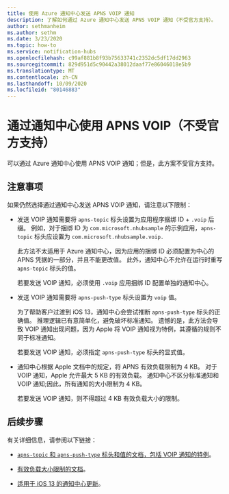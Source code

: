 ```yaml
---
title: 使用 Azure 通知中心发送 APNS VOIP 通知
description: 了解如何通过 Azure 通知中心发送 APNS VOIP 通知（不受官方支持）。
author: sethmanheim
ms.author: sethm
ms.date: 3/23/2020
ms.topic: how-to
ms.service: notification-hubs
ms.openlocfilehash: c99af881b8f93b75633741c2352dc5df17dd2963
ms.sourcegitcommit: 829d951d5c90442a38012daaf77e86046018e5b9
ms.translationtype: MT
ms.contentlocale: zh-CN
ms.lasthandoff: 10/09/2020
ms.locfileid: "80146883"
---
```

# <a name="use-apns-voip-through-notification-hubs-not-officially-supported"></a>通过通知中心使用 APNS VOIP（不受官方支持）

可以通过 Azure 通知中心使用 APNS VOIP 通知；但是，此方案不受官方支持。

## <a name="considerations"></a>注意事项

如果仍然选择通过通知中心发送 APNS VOIP 通知，请注意以下限制：

- 发送 VOIP 通知需要将 `apns-topic` 标头设置为应用程序捆绑 ID + `.voip` 后缀。 例如，对于捆绑 ID 为 `com.microsoft.nhubsample` 的示例应用，`apns-topic` 标头应设置为 `com.microsoft.nhubsample.voip.`

   此方法不太适用于 Azure 通知中心，因为应用的捆绑 ID 必须配置为中心的 APNS 凭据的一部分，并且不能更改值。 此外，通知中心不允许在运行时重写 `apns-topic` 标头的值。

   若要发送 VOIP 通知，必须使用 `.voip` 应用捆绑 ID 配置单独的通知中心。

- 发送 VOIP 通知需要将 `apns-push-type` 标头设置为 `voip` 值。

   为了帮助客户过渡到 iOS 13，通知中心会尝试推断 `apns-push-type` 标头的正确值。 推理逻辑已有意简单化，避免破坏标准通知。 遗憾的是，此方法会导致 VOIP 通知出现问题，因为 Apple 将 VOIP 通知视为特例，其遵循的规则不同于标准通知。

   若要发送 VOIP 通知，必须指定 `apns-push-type` 标头的显式值。

- 通知中心根据 Apple 文档中的规定，将 APNS 有效负载限制为 4 KB。 对于 VOIP 通知，Apple 允许最大 5 KB 的有效负载。 通知中心不区分标准通知和 VOIP 通知;因此，所有通知的大小限制为 4 KB。

   若要发送 VOIP 通知，则不得超过 4 KB 有效负载大小的限制。

## <a name="next-steps"></a>后续步骤

有关详细信息，请参阅以下链接：

- [`apns-topic` 和 `apns-push-type` 标头和值的文档，包括 VOIP 通知的特例](https://developer.apple.com/documentation/usernotifications/setting_up_a_remote_notification_server/sending_notification_requests_to_apns)。

- [有效负载大小限制的文档](https://developer.apple.com/documentation/usernotifications/setting_up_a_remote_notification_server/generating_a_remote_notification)。

- [适用于 iOS 13 的通知中心更新](push-notification-updates-ios-13.md#apns-push-type)。

